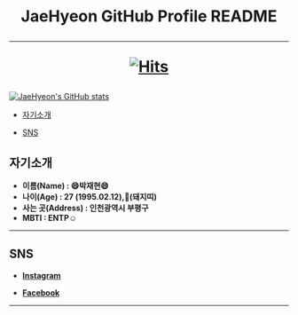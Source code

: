 <h1 align ="center">JaeHyeon GitHub Profile README

---
[![Hits](https://hits.seeyoufarm.com/api/count/incr/badge.svg?url=https%3A%2F%2Fgithub.com%2FJaeHyeon774&count_bg=%23543DC8&title_bg=%23D392DF&icon=&icon_color=%23E7E7E7&title=hits&edge_flat=false)](https://hits.seeyoufarm.com)</h1>

[![JaeHyeon's GitHub stats](https://github-readme-stats.vercel.app/api?username=JaeHyeon774)](https://github.com/anuraghazra/github-readme-stats)

* [자기소개](#자기소개)

* [SNS](#sns)



## 자기소개 

* **이름(Name)		: :smile:박재현:smile:**
* **나이(Age) 			: 27 (1995.02.12),🐷(돼지띠)**
* **사는 곳(Address) : 인천광역시 부평구**
* **MBTI					  : ENTP:relaxed:**

---



## SNS

* **[Instagram](https://www.instagram.com/hyeo.n2/)**

* **[Facebook](https://www.facebook.com/vel.tra.92/)**

---


